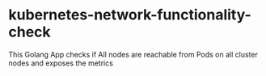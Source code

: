 # kubernetes-network-functionality-check
This Golang App checks if All nodes are reachable from Pods on all cluster nodes and exposes the metrics
